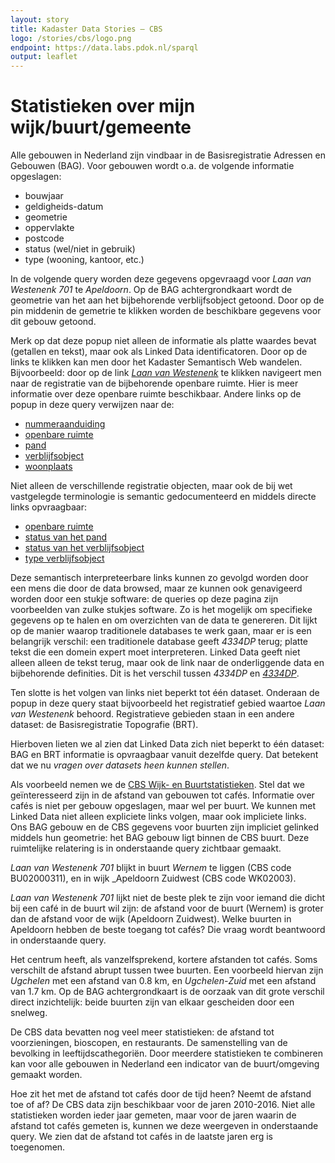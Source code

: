 ```yaml
---
layout: story
title: Kadaster Data Stories ― CBS
logo: /stories/cbs/logo.png
endpoint: https://data.labs.pdok.nl/sparql
output: leaflet
---
```

# Statistieken over mijn wijk/buurt/gemeente

Alle gebouwen in Nederland zijn vindbaar in de Basisregistratie
Adressen en Gebouwen (BAG).  Voor gebouwen wordt o.a. de volgende
informatie opgeslagen:

  * bouwjaar
  * geldigheids-datum
  * geometrie
  * oppervlakte
  * postcode
  * status (wel/niet in gebruik)
  * type (wooning, kantoor, etc.)
  
In de volgende query worden deze gegevens opgevraagd voor _Laan van
Westenenk 701_ te _Apeldoorn_.  Op de BAG achtergrondkaart wordt de
geometrie van het aan het bijbehorende verblijfsobject getoond.  Door
op de pin middenin de gemetrie te klikken worden de beschikbare
gegevens voor dit gebouw getoond.

Merk op dat deze popup niet alleen de informatie als platte waardes
bevat (getallen en tekst), maar ook als Linked Data identificatoren.
Door op de links te klikken kan men door het Kadaster Semantisch Web
wandelen.  Bijvoorbeeld: door op de
link
[_Laan van Westenenk_](http://bag.basisregistraties.overheid.nl/bag/id/openbare-ruimte/0200300022472362) te
klikken navigeert men naar de registratie van de bijbehorende openbare
ruimte.  Hier is meer informatie over deze openbare ruimte
beschikbaar.  Andere links op de popup in deze query verwijzen naar
de:

  * [nummeraanduiding](http://bag.basisregistraties.overheid.nl/bag/id/nummeraanduiding/0200200000075716)
  * [openbare ruimte](http://bag.basisregistraties.overheid.nl/bag/id/openbare-ruimte/0200300022472362)
  * [pand](http://bag.basisregistraties.overheid.nl/bag/id/pand/0200100000085932)
  * [verblijfsobject](http://bag.basisregistraties.overheid.nl/bag/id/verblijfsobject/0200010000130331)
  * [woonplaats](http://bag.basisregistraties.overheid.nl/bag/id/woonplaats/3560)

Niet alleen de verschillende registratie objecten, maar ook de bij wet
vastgelegde terminologie is semantic gedocumenteerd en middels directe
links opvraagbaar:

  * [openbare ruimte](http://bag.basisregistraties.overheid.nl/id/begrip/NaamgevingUitgegeven)
  * [status van het pand](http://bag.basisregistraties.overheid.nl/id/begrip/PandInGebruik)
  * [status van het verblijfsobject](http://bag.basisregistraties.overheid.nl/id/begrip/VerblijfsobjectInGebruik)
  * [type verblijfsobject](http://bag.basisregistraties.overheid.nl/bag/id/verblijfsobject/0200010000130331)

Deze semantisch interpreteerbare links kunnen zo gevolgd worden door
een mens die door de data browsed, maar ze kunnen ook genavigeerd
worden door een stukje software: de queries op deze pagina zijn
voorbeelden van zulke stukjes software.  Zo is het mogelijk om
specifieke gegevens op te halen en om overzichten van de data te
genereren.  Dit lijkt op de manier waarop traditionele databases te
werk gaan, maar er is een belangrijk verschil: een traditionele
database geeft _4334DP_ terug; platte tekst die een domein expert moet
interpreteren.  Linked Data geeft niet alleen alleen de tekst terug,
maar ook de link naar de onderliggende data en bijbehorende
definities.  Dit is het verschil tussen _4334DP_
en
[_4334DP_](http://bag.basisregistraties.overheid.nl/bag/id/nummeraanduiding/0200200000075716).

Ten slotte is het volgen van links niet beperkt tot één dataset.
Onderaan de popup in deze query staat bijvoorbeeld het registratief
gebied waartoe _Laan van Westenenk_ behoord.  Registratieve gebieden
staan in een andere dataset: de Basisregistratie Topografie (BRT).

<div data-query data-query-sparql="pand.rq"
     data-query-endpoint="https://data.pdok.nl/sparql">
</div>

Hierboven lieten we al zien dat Linked Data zich niet beperkt to één
dataset: BAG en BRT informatie is opvraagbaar vanuit dezelfde query.
Dat betekent dat we nu _vragen over datasets heen kunnen stellen_.

Als voorbeeld nemen we
de
[CBS Wijk- en Buurtstatistieken](https://www.cbs.nl/nl-nl/dossier/nederland-regionaal/wijk-en-buurtstatistieken).
Stel dat we geïnteresseerd zijn in de afstand van gebouwen tot cafés.
Informatie over cafés is niet per gebouw opgeslagen, maar wel per
buurt.  We kunnen met Linked Data niet alleen expliciete links volgen,
maar ook impliciete links.  Ons BAG gebouw en de CBS gegevens voor
buurten zijn impliciet gelinked middels hun geometrie: het BAG gebouw
ligt binnen de CBS buurt.  Deze ruimtelijke relatering is in
onderstaande query zichtbaar gemaakt.

_Laan van Westenenk 701_ blijkt in buurt _Wernem_ te liggen (CBS code
BU02000311), en in wijk _Apeldoorn Zuidwest (CBS code WK02003).

<div data-query data-query-sparql="buurt.rq">
</div>

_Laan van Westenenk 701_ lijkt niet de beste plek te zijn voor iemand
die dicht bij een café in de buurt wil zijn: de afstand voor de buurt
(Wernem) is groter dan de afstand voor de wijk (Apeldoorn Zuidwest).
Welke buurten in Apeldoorn hebben de beste toegang tot cafés?  Die
vraag wordt beantwoord in onderstaande query.

Het centrum heeft, als vanzelfsprekend, kortere afstanden tot cafés.
Soms verschilt de afstand abrupt tussen twee buurten.  Een voorbeeld
hiervan zijn _Ugchelen_ met een afstand van 0.8 km, en _Ugchelen-Zuid_
met een afstand van 1.7 km.  Op de BAG achtergrondkaart is de oorzaak
van dit grote verschil direct inzichtelijk: beide buurten zijn van
elkaar gescheiden door een snelweg.

<div data-query data-query-sparql="buurten.rq">
</div>

De CBS data bevatten nog veel meer statistieken: de afstand tot
voorzieningen, bioscopen, en restaurants.  De samenstelling van de
bevolking in leeftijdscathegoriën.  Door meerdere statistieken te
combineren kan voor alle gebouwen in Nederland een indicator van de
buurt/omgeving gemaakt worden.

Hoe zit het met de afstand tot cafés door de tijd heen?  Neemt de
afstand toe of af?  De CBS data zijn beschikbaar voor de jaren
2010-2016.  Niet alle statistieken worden ieder jaar gemeten, maar
voor de jaren waarin de afstand tot cafés gemeten is, kunnen we deze
weergeven in onderstaande query.  We zien dat de afstand tot cafés in
de laatste jaren erg is toegenomen.

<div data-query
     data-query-sparql="tijd.rq">
</div>
